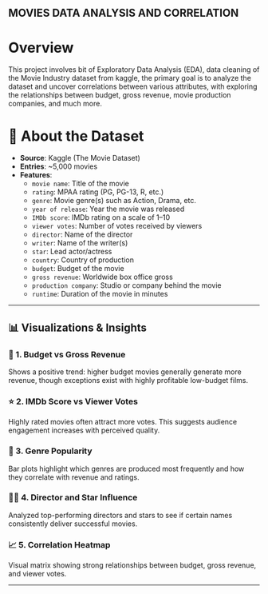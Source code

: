## MOVIES DATA ANALYSIS AND CORRELATION

# Overview
This project involves bit of Exploratory Data Analysis (EDA), data cleaning of the Movie Industry dataset from kaggle, the primary goal is to analyze the dataset and uncover correlations between various attributes, with exploring the relationships between budget, gross revenue, movie production companies, and much more.

# 📁 About the Dataset

- **Source**: Kaggle (The Movie Dataset)
- **Entries**: ~5,000 movies
- **Features**:
  - `movie name`: Title of the movie
  - `rating`: MPAA rating (PG, PG-13, R, etc.)
  - `genre`: Movie genre(s) such as Action, Drama, etc.
  - `year of release`: Year the movie was released
  - `IMDb score`: IMDb rating on a scale of 1–10
  - `viewer votes`: Number of votes received by viewers
  - `director`: Name of the director
  - `writer`: Name of the writer(s)
  - `star`: Lead actor/actress
  - `country`: Country of production
  - `budget`: Budget of the movie
  - `gross revenue`: Worldwide box office gross
  - `production company`: Studio or company behind the movie
  - `runtime`: Duration of the movie in minutes

---

## 📊 Visualizations & Insights

### 🎯 1. Budget vs Gross Revenue  
Shows a positive trend: higher budget movies generally generate more revenue, though exceptions exist with highly profitable low-budget films.

### ⭐ 2. IMDb Score vs Viewer Votes  
Highly rated movies often attract more votes. This suggests audience engagement increases with perceived quality.

### 🎥 3. Genre Popularity  
Bar plots highlight which genres are produced most frequently and how they correlate with revenue and ratings.

### 🧑‍🎓 4. Director and Star Influence  
Analyzed top-performing directors and stars to see if certain names consistently deliver successful movies.

### 📈 5. Correlation Heatmap  
Visual matrix showing strong relationships between budget, gross revenue, and viewer votes.

---


